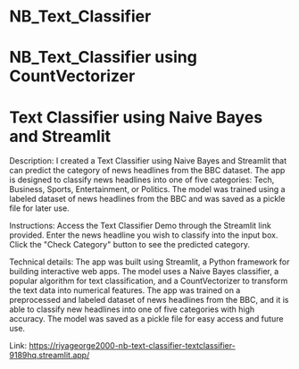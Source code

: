 # NB_Text_Classifier
# NB_Text_Classifier using CountVectorizer
# Text Classifier using Naive Bayes and Streamlit

Description:
I created a Text Classifier using Naive Bayes and Streamlit that can predict the category of news headlines from the BBC dataset. The app is designed to classify news headlines into one of five categories: Tech, Business, Sports, Entertainment, or Politics. The model was trained using a labeled dataset of news headlines from the BBC and was saved as a pickle file for later use.

Instructions:
Access the Text Classifier Demo through the Streamlit link provided.
Enter the news headline you wish to classify into the input box.
Click the "Check Category" button to see the predicted category.

Technical details:
The app was built using Streamlit, a Python framework for building interactive web apps. The model uses a Naive Bayes classifier, a popular algorithm for text classification, and a CountVectorizer to transform the text data into numerical features. The app was trained on a preprocessed and labeled dataset of news headlines from the BBC, and it is able to classify new headlines into one of five categories with high accuracy. The model was saved as a pickle file for easy access and future use.

Link: https://riyageorge2000-nb-text-classifier-textclassifier-9189hq.streamlit.app/
